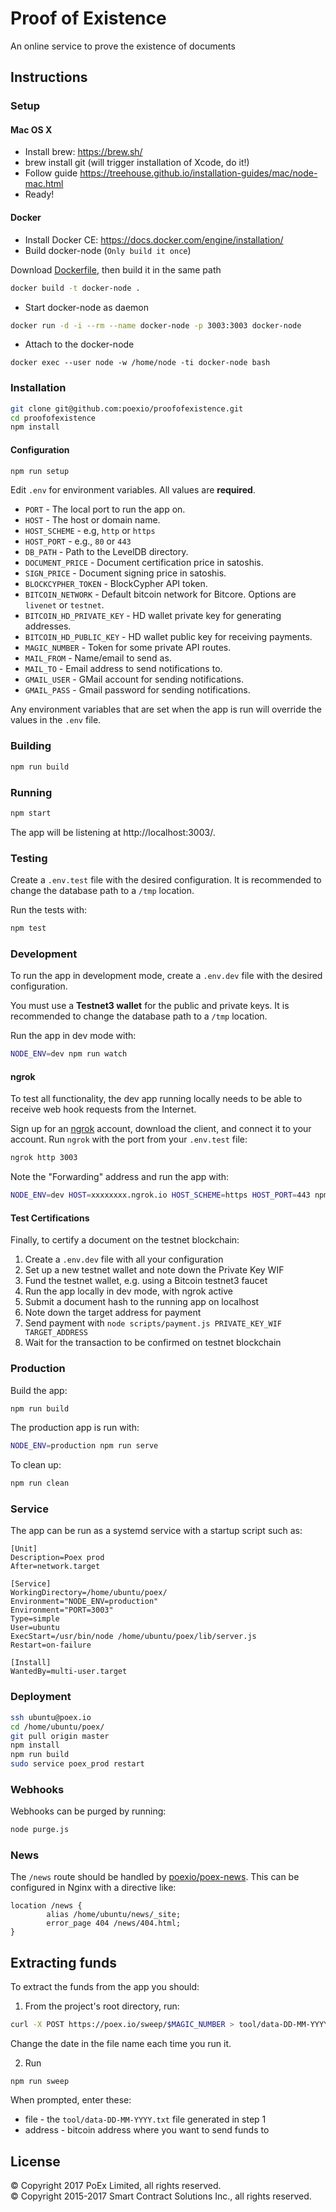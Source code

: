 # Proof of Existence

An online service to prove the existence of documents

## Instructions

### Setup

#### Mac OS X

- Install brew: https://brew.sh/
- brew install git (will trigger installation of Xcode, do it!)
- Follow guide https://treehouse.github.io/installation-guides/mac/node-mac.html
- Ready!

#### Docker

- Install Docker CE: https://docs.docker.com/engine/installation/
- Build docker-node (`Only build it once`)

Download [Dockerfile](./Dockerfile), then build it in the same path

```sh
docker build -t docker-node .
```

- Start docker-node as daemon
```sh
docker run -d -i --rm --name docker-node -p 3003:3003 docker-node
```
- Attach to the docker-node
```
docker exec --user node -w /home/node -ti docker-node bash
```

### Installation

```sh
git clone git@github.com:poexio/proofofexistence.git
cd proofofexistence
npm install
```

#### Configuration

```sh
npm run setup
```

Edit `.env` for environment variables. All values are **required**.

* `PORT` - The local port to run the app on.
* `HOST` - The host or domain name.
* `HOST_SCHEME` - e.g, `http` or `https`
* `HOST_PORT` - e.g., `80` or `443`
* `DB_PATH` - Path to the LevelDB directory.
* `DOCUMENT_PRICE` - Document certification price in satoshis.
* `SIGN_PRICE` - Document signing price in satoshis.
* `BLOCKCYPHER_TOKEN` - BlockCypher API token.
* `BITCOIN_NETWORK` - Default bitcoin network for Bitcore. Options are `livenet`
  or `testnet`.
* `BITCOIN_HD_PRIVATE_KEY` - HD wallet private key for generating addresses.
* `BITCOIN_HD_PUBLIC_KEY` - HD wallet public key for receiving payments.
* `MAGIC_NUMBER` - Token for some private API routes.
* `MAIL_FROM` - Name/email to send as.
* `MAIL_TO` - Email address to send notifications to.
* `GMAIL_USER` - GMail account for sending notifications.
* `GMAIL_PASS` - Gmail password for sending notifications.

Any environment variables that are set when the app is run will override the
values in the `.env` file.

### Building

```sh
npm run build
```

### Running

```sh
npm start
```

The app will be listening at http://localhost:3003/.

### Testing

Create a `.env.test` file with the desired configuration. It is recommended to
change the database path to a `/tmp` location.

Run the tests with:

```sh
npm test
```

### Development

To run the app in development mode, create a `.env.dev` file with the desired
configuration.

You must use a **Testnet3 wallet** for the public and private keys. It is
recommended to change the database path to a `/tmp` location.

Run the app in dev mode with:

```sh
NODE_ENV=dev npm run watch
```

#### ngrok

To test all functionality, the dev app running locally needs to be able to
receive web hook requests from the Internet.

Sign up for an [ngrok](https://ngrok.com) account, download the client, and
connect it to your account. Run `ngrok` with the port from your `.env.test`
file:

```sh
ngrok http 3003
```

Note the "Forwarding" address and run the app with:

```sh
NODE_ENV=dev HOST=xxxxxxxx.ngrok.io HOST_SCHEME=https HOST_PORT=443 npm run watch
```

#### Test Certifications

Finally, to certify a document on the testnet blockchain:

1. Create a `.env.dev` file with all your configuration
1. Set up a new testnet wallet and note down the Private Key WIF
1. Fund the testnet wallet, e.g. using a Bitcoin testnet3 faucet
1. Run the app locally in dev mode, with ngrok active
1. Submit a document hash to the running app on localhost
1. Note down the target address for payment
1. Send payment with `node scripts/payment.js PRIVATE_KEY_WIF TARGET_ADDRESS`
1. Wait for the transaction to be confirmed on testnet blockchain

### Production

Build the app:

```sh
npm run build
```

The production app is run with:

```sh
NODE_ENV=production npm run serve
```

To clean up:

```sh
npm run clean
```

### Service

The app can be run as a systemd service with a startup script such as:

```
[Unit]
Description=Poex prod
After=network.target

[Service]
WorkingDirectory=/home/ubuntu/poex/
Environment="NODE_ENV=production"
Environment="PORT=3003"
Type=simple
User=ubuntu
ExecStart=/usr/bin/node /home/ubuntu/poex/lib/server.js
Restart=on-failure

[Install]
WantedBy=multi-user.target
```

### Deployment

```sh
ssh ubuntu@poex.io
cd /home/ubuntu/poex/
git pull origin master
npm install
npm run build
sudo service poex_prod restart
```

### Webhooks

Webhooks can be purged by running:

```sh
node purge.js
```

### News

The `/news` route should be handled by [poexio/poex-news]. This can be
configured in Nginx with a directive like:

```
location /news {
        alias /home/ubuntu/news/_site;
        error_page 404 /news/404.html;
}
```

## Extracting funds

To extract the funds from the app you should:

1. From the project's root directory, run:

  ```sh
  curl -X POST https://poex.io/sweep/$MAGIC_NUMBER > tool/data-DD-MM-YYYY.txt
  ```

Change the date in the file name each time you run it.

2. Run

  ```
  npm run sweep
  ```

When prompted, enter these:

* file - the `tool/data-DD-MM-YYYY.txt` file generated in step 1
* address - bitcoin address where you want to send funds to

## License

© Copyright 2017 PoEx Limited, all rights reserved.<br />
© Copyright 2015-2017 Smart Contract Solutions Inc., all rights reserved.

[poexio/poex-news]: https://github.com/poexio/poex-news
